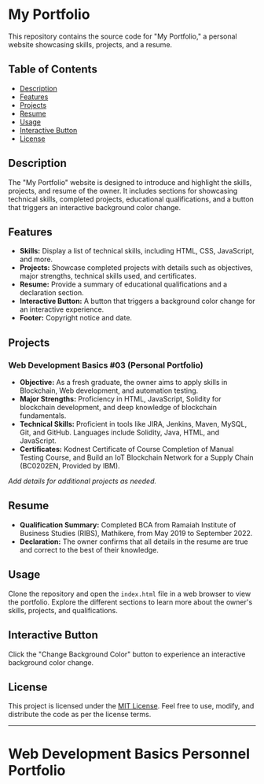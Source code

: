 # My Portfolio

This repository contains the source code for "My Portfolio," a personal website showcasing skills, projects, and a resume.

## Table of Contents

- [Description](#description)
- [Features](#features)
- [Projects](#projects)
- [Resume](#resume)
- [Usage](#usage)
- [Interactive Button](#interactive-button)
- [License](#license)

## Description

The "My Portfolio" website is designed to introduce and highlight the skills, projects, and resume of the owner. It includes sections for showcasing technical skills, completed projects, educational qualifications, and a button that triggers an interactive background color change.

## Features

- **Skills:** Display a list of technical skills, including HTML, CSS, JavaScript, and more.
- **Projects:** Showcase completed projects with details such as objectives, major strengths, technical skills used, and certificates.
- **Resume:** Provide a summary of educational qualifications and a declaration section.
- **Interactive Button:** A button that triggers a background color change for an interactive experience.
- **Footer:** Copyright notice and date.

## Projects

### Web Development Basics #03 (Personal Portfolio)

- **Objective:** As a fresh graduate, the owner aims to apply skills in Blockchain, Web development, and automation testing.
- **Major Strengths:** Proficiency in HTML, JavaScript, Solidity for blockchain development, and deep knowledge of blockchain fundamentals.
- **Technical Skills:** Proficient in tools like JIRA, Jenkins, Maven, MySQL, Git, and GitHub. Languages include Solidity, Java, HTML, and JavaScript.
- **Certificates:** Kodnest Certificate of Course Completion of Manual Testing Course, and Build an IoT Blockchain Network for a Supply Chain (BC0202EN, Provided by IBM).

_Add details for additional projects as needed._

## Resume

- **Qualification Summary:** Completed BCA from Ramaiah Institute of Business Studies (RIBS), Mathikere, from May 2019 to September 2022.
- **Declaration:** The owner confirms that all details in the resume are true and correct to the best of their knowledge.

## Usage

Clone the repository and open the `index.html` file in a web browser to view the portfolio. Explore the different sections to learn more about the owner's skills, projects, and qualifications.

## Interactive Button

Click the "Change Background Color" button to experience an interactive background color change.

## License

This project is licensed under the [MIT License](LICENSE). Feel free to use, modify, and distribute the code as per the license terms.

---

# Web Development Basics Personnel Portfolio


 
 
